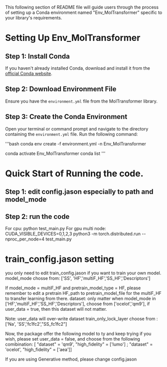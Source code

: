 
This following section of README file will guide users through the process of setting up a Conda environment named "Env_MolTransformer" specific to your library's requirements.
# Setting Up Env_MolTransformer

## Step 1: Install Conda
If you haven't already installed Conda, download and install it from the [official Conda website](https://docs.conda.io/projects/conda/en/latest/user-guide/install/).

## Step 2: Download Environment File
Ensure you have the `environment.yml` file from the MolTransformer library.

## Step 3: Create the Conda Environment
Open your terminal or command prompt and navigate to the directory containing the `environment.yml` file. Run the following command:

'''bash
conda env create -f environment.yml -n Env_MolTransformer

conda activate Env_MolTransformer
conda list
'''
# Quick Start of Running the code.
## Step 1: edit config.jason especially to path and model_mode
## Step 2: run the code
For cpu: python test_main.py
For gpu multi node: CUDA_VISIBLE_DEVICES=0,1,2,3 python3 -m torch.distributed.run --nproc_per_node=4 test_main.py


# train_config.jason setting
you only need to edit train_config.jason if you want to train your own model.
model_mode chosse from: ['SS', 'HF','multiF_HF','SS_HF','Descriptors'] 

If model_mode = multiF_HF and pretrain_model_type = HF, please remember to edit a pretrain HF_path to pretrain_model_file for the multiF_HF to transfer learning from there.
dataset: only matter when model_mode in ['HF','multiF_HF','SS_HF','Descriptors'], choose from ['ocelot','qm9'], if user_data = true, then this dataset will not matter. 

Note: user_data will over-write dataset
train_only_lock_layer choose from : ['Na', 'SS','fc1fc2',"SS_fc1fc2"]

Now, the package offer the following model to ty and keep trying if you wish, please set user_data = false, and choose from the following comibination: [ "dataset" = 'qm9', "high_fidelity" = ['lumo'] ; "dataset" = 'ocelot', "high_fidelity" = ['aea']]

If you are using Generative method, please change config.jason
